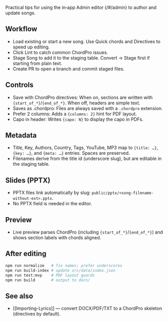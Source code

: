 Practical tips for using the in‑app Admin editor (/#/admin) to author and update songs.

## Workflow
- Load existing or start a new song. Use Quick chords and Directives to speed up editing.
- Click Lint to catch common ChordPro issues.
- Stage Song to add it to the staging table. Convert → Stage first if starting from plain text.
- Create PR to open a branch and commit staged files.

## Controls
- Save with ChordPro directives: When on, sections are written with `{start_of_*}`/`{end_of_*}`. When off, headers are simple text.
- Saves as .chordpro: Files are always saved with a `.chordpro` extension.
- Prefer 2 columns: Adds a `{columns: 2}` hint for PDF layout.
- Capo in header: Writes `{capo: N}` to display the capo in PDFs.

## Metadata
- Title, Key, Authors, Country, Tags, YouTube, MP3 map to `{title: …}`, `{key: …}`, and `{meta: …}` entries. Spaces are preserved.
- Filenames derive from the title id (underscore slug), but are editable in the staging table.

## Slides (PPTX)
- PPTX files link automatically by slug: `public/pptx/<song-filename-without-ext>.pptx`.
- No PPTX field is needed in the editor.

## Preview
- Live preview parses ChordPro (including `{start_of_*}`/`{end_of_*}`) and shows section labels with chords aligned.

## After editing
```bash
npm run normalize   # fix names; prefer underscores
npm run build-index # update src/data/index.json
npm run test:mvp    # PDF layout guards
npm run build       # output to docs/
```

## See also
- [[Importing-Lyrics]] — convert DOCX/PDF/TXT to a ChordPro skeleton (directives by default).
